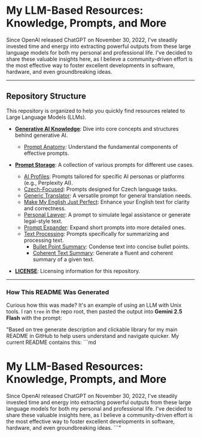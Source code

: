 # My LLM-Based Resources: Knowledge, Prompts, and More

Since OpenAI released ChatGPT on November 30, 2022, I've steadily invested time and energy into extracting powerful outputs from these large language models for both my personal and professional life. I've decided to share these valuable insights here, as I believe a community-driven effort is the most effective way to foster excellent developments in software, hardware, and even groundbreaking ideas.

---

## Repository Structure

This repository is organized to help you quickly find resources related to Large Language Models (LLMs).

* **[Generative AI Knowledge](generative-ai-knowledge/README.md)**: Dive into core concepts and structures behind generative AI.
    * [Prompt Anatomy](generative-ai-knowledge/prompt-anatomy.md): Understand the fundamental components of effective prompts.

* **[Prompt Storage](prompt-storage/README.md)**: A collection of various prompts for different use cases.
    * [AI Profiles](prompt-storage/ai-profiles/perplexity-profile.md): Prompts tailored for specific AI personas or platforms (e.g., Perplexity AI).
    * [Czech-Focused](prompt-storage/czech-focused/correct-czech-text.md): Prompts designed for Czech language tasks.
    * [Generic Translator](prompt-storage/generic-translator.md): A versatile prompt for general translation needs.
    * [Make My English Just Perfect](prompt-storage/make-my-english-just-perfect.md): Enhance your English text for clarity and correctness.
    * [Personal Lawyer](prompt-storage/personal-lawyer.md): A prompt to simulate legal assistance or generate legal-style text.
    * [Prompt Expander](prompt-storage/prompt-expander.md): Expand short prompts into more detailed ones.
    * [Text Processing](prompt-storage/text-processing/README.md): Prompts specifically for summarizing and processing text.
        * [Bullet Point Summary](prompt-storage/text-processing/bullet-point-summary.md): Condense text into concise bullet points.
        * [Coherent Text Summary](prompt-storage/text-processing/coherent-text-summary.md): Generate a fluent and coherent summary of a given text.

* **[LICENSE](LICENSE)**: Licensing information for this repository.

---

### How This README Was Generated

Curious how this was made? It's an example of using an LLM with Unix tools. I ran `tree` in the repo root, then pasted the output into **Gemini 2.5 Flash** with the prompt:

"Based on tree generate description and clickable library for my main README in GitHub to help users understand and navigate quicker. My current README contains this:
\`\`\`md
# My LLM-Based Resources: Knowledge, Prompts, and More

Since OpenAI released ChatGPT on November 30, 2022, I've steadily invested time and energy into extracting powerful outputs from these large language models for both my personal and professional life. I've decided to share these valuable insights here, as I believe a community-driven effort is the most effective way to foster excellent developments in software, hardware, and even groundbreaking ideas.
\`\`\`"